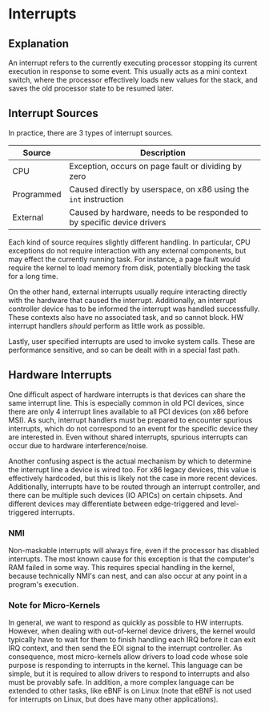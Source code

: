 # Interrupts

## Explanation

An interrupt refers to the currently executing processor stopping its current execution in response to some event. This
usually acts as a mini context switch, where the processor effectively loads new values for the stack, and saves the old
processor state to be resumed later.

## Interrupt Sources

In practice, there are 3 types of interrupt sources.

| Source     | Description                                                             |
| ---------- | ----------------------------------------------------------------------- |
| CPU        | Exception, occurs on page fault or dividing by zero                     |
| Programmed | Caused directly by userspace, on x86 using the `int` instruction        |
| External   | Caused by hardware, needs to be responded to by specific device drivers |

Each kind of source requires slightly different handling. In particular, CPU exceptions do not require interaction with
any external components, but may effect the currently running task. For instance, a page fault would require the kernel
to load memory from disk, potentially blocking the task for a long time.

On the other hand, external interrupts usually require interacting directly with the hardware that caused the interrupt.
Additionally, an interrupt controller device has to be informed the interrupt was handled successfully. These contexts
also have no associated task, and so cannot block. HW interrupt handlers _should_ perform as little work as possible.

Lastly, user specified interrupts are used to invoke system calls. These are performance sensitive, and so can be dealt
with in a special fast path.

## Hardware Interrupts

One difficult aspect of hardware interrupts is that devices can share the same interrupt line. This is especially common
in old PCI devices, since there are only 4 interrupt lines available to all PCI devices (on x86 before MSI). As such,
interrupt handlers must be prepared to encounter spurious interrupts, which do not correspond to an event for the
specific device they are interested in. Even without shared interrupts, spurious interrupts can occur due to hardware
interference/noise.

Another confusing aspect is the actual mechanism by which to determine the interrupt line a device is wired too. For x86
legacy devices, this value is effectively hardcoded, but this is likely not the case in more recent devices.
Additionally, interrupts have to be routed through an interrupt controller, and there can be multiple such devices (IO
APICs) on certain chipsets. And different devices may differentiate between edge-triggered and level-triggered
interrupts.

### NMI

Non-maskable interrupts will always fire, even if the processor has disabled interrupts. The most known cause for this
exception is that the computer's RAM failed in some way. This requires special handling in the kernel, because
technically NMI's can nest, and can also occur at any point in a program's execution.

### Note for Micro-Kernels

In general, we want to respond as quickly as possible to HW interrupts. However, when dealing with out-of-kernel device
drivers, the kernel would typically have to wait for them to finish handling each IRQ before it can exit IRQ context,
and then send the EOI signal to the interrupt controller. As consequence, most micro-kernels allow drivers to load code
whose sole purpose is responding to interrupts in the kernel. This language can be simple, but it is required to allow
drivers to respond to interrupts and also must be provably safe. In addition, a more complex language can be extended to
other tasks, like eBNF is on Linux (note that eBNF is not used for interrupts on Linux, but does have many other
applications).
